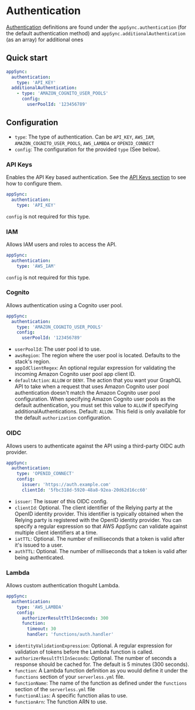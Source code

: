 # Authentication

[Authentication](https://docs.aws.amazon.com/appsync/latest/devguide/security-authz.html) definitions are found under the `appSync.authentication` (for the default authentication method) and `appSync.additionalAuthentication` (as an array) for additional ones

## Quick start

```yaml
appSync:
  authentication:
    type: 'API_KEY'
  additionalAuthentication:
    - type: 'AMAZON_COGNITO_USER_POOLS'
      config:
        userPoolId: '123456789'
```

## Configuration

- `type`: The type of authentication. Can be `API_KEY`, `AWS_IAM`, `AMAZON_COGNITO_USER_POOLS`, `AWS_LAMBDA` or `OPENID_CONNECT`
- `config`: The configuration for the provided `type` (See below).

### API Keys

Enables the API Key based authentication. See the [API Keys section](API-keys.md) to see how to configure them.

```yaml
appSync:
  authentication:
    type: 'API_KEY'
```

`config` is not required for this type.

### IAM

Allows IAM users and roles to access the API.

```yaml
appSync:
  authentication:
    type: 'AWS_IAM'
```

`config` is not required for this type.

### Cognito

Allows authentication using a Cognito user pool.

```yaml
appSync:
  authentication:
    type: 'AMAZON_COGNITO_USER_POOLS'
    config:
      userPoolId: '123456789'
```

- `userPoolId`: The user pool id to use.
- `awsRegion`: The region where the user pool is located. Defaults to the stack's region.
- `appIdClientRegex`: An optional regular expression for validating the incoming Amazon Cognito user pool app client ID.
- `defaultAction`: `ALLOW` or `DENY`. The action that you want your GraphQL API to take when a request that uses Amazon Cognito user pool authentication doesn't match the Amazon Cognito user pool configuration. When specifying Amazon Cognito user pools as the default authentication, you must set this value to `ALLOW` if specifying additionalAuthentications. Default: `ALLOW`. This field is only available for the default `authorization` configuration.

### OIDC

Allows users to authenticate against the API using a third-party OIDC auth provider.

```yaml
appSync:
  authentication:
    type: 'OPENID_CONNECT'
    config:
      issuer: 'https://auth.example.com'
      clientId: '5fbc318d-5920-48a8-92ea-20d62d16cc60'
```

- `issuer`: The issuer of this OIDC config.
- `clientId`: Optional. The client identifier of the Relying party at the OpenID identity provider. This identifier is typically obtained when the Relying party is registered with the OpenID identity provider. You can specify a regular expression so that AWS AppSync can validate against multiple client identifiers at a time.
- `iatTTL`: Optional. The number of milliseconds that a token is valid after it's issued to a user.
- `authTTL`: Optional. The number of milliseconds that a token is valid after being authenticated.

### Lambda

Allows custom authentication thoguht Lambda.

```yaml
appSync:
  authentication:
    type: 'AWS_LAMBDA'
    config:
      authorizerResultTtlInSeconds: 300
      function:
        timeout: 30
        handler: 'functions/auth.handler'
```

- `identityValidationExpression`: Optional. A regular expression for validation of tokens before the Lambda function is called.
- `authorizerResultTtlInSeconds`: Optional. The number of seconds a response should be cached for. The default is 5 minutes (300 seconds).
- `function`: A Lambda function definition as you would define it under the `functions` section of your `serverless.yml` file.
- `functionName`: The name of the function as defined under the `functions` section of the `serverless.yml` file
- `functionAlias`: A specific function alias to use.
- `functionArn`: The function ARN to use.
